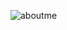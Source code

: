 
![aboutme](https://user-images.githubusercontent.com/74523461/116436682-a2455180-a81a-11eb-9963-ebfba5a99992.PNG)
